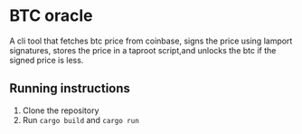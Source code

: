# BTC oracle

A cli tool that fetches btc price from coinbase, signs the price using lamport signatures, stores the price in a taproot script,and unlocks the btc if the signed price is less.
## Running instructions

1. Clone the repository
2. Run ```cargo build``` and ```cargo run ```
